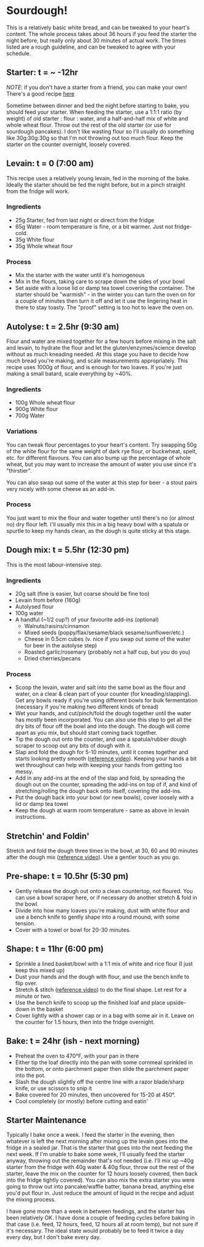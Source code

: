 # Sourdough!

This is a relatively basic white bread, and can be tweaked to your heart's content.  The whole process takes about 36 hours if you feed the starter the night before, but really only about 30 minutes of actual work.  The times listed are a rough guideline, and can be tweaked to agree with your schedule.

## Starter: t = ~ -12hr

*NOTE*: if you don't have a starter from a friend, you can make your own!  There's a good recipe [here](https://www.theperfectloaf.com/7-easy-steps-making-incredible-sourdough-starter-scratch/)

Sometime between dinner and bed the night before starting to bake, you should feed your starter.  When feeding the starter, use a 1:1:1 ratio (by weight) of old starter : flour : water, and a half-and-half mix of white and whole wheat flour.  Throw out the rest of the old starter (or use for sourdough pancakes).  I don't like wasting flour so I'll usually do something like 30g:30g:30g so that I'm not throwing out too much flour.  Keep the starter on the counter overnight, loosely covered.

## Levain: t = 0 (7:00 am)

This recipe uses a relatively young levain, fed in the morning of the bake.  Ideally the starter
should be fed the night before, but in a pinch straight from the fridge will work.

### Ingredients

- 25g Starter, fed from last night or direct from the fridge
- 65g Water - room temperature is fine, or a bit warmer.  Just not fridge-cold.
- 35g White flour
- 35g Whole wheat flour

### Process

- Mix the starter with the water until it's homogenous
- Mix in the flours, taking care to scrape down the sides of your bowl
- Set aside with a loose lid or damp tea towel covering the container.  The starter should be "warmish" - in the winter you can turn the oven on for a couple of minutes then turn it off and let it use the lingering heat in there to stay toasty.  The "proof" setting is too hot to leave the oven on.

## Autolyse: t = 2.5hr (9:30 am)

Flour and water are mixed together for a few hours before mixing in the salt and levain, to hydrate the flour and let the gluten/enzymes/science develop without as much kneading needed.  At this stage you have to decide how much bread you're making, and scale measurements appropriately.  This recipe uses 1000g of flour, and is enough for two loaves.  If you're just making a small batard, scale everything by ~40%.

### Ingredients

- 100g Whole wheat flour
- 900g White flour
- 700g Water

### Variations

You can tweak flour percentages to your heart's content.  Try swapping 50g of the white flour for the same weight of dark rye flour, or buckwheat, spelt, etc. for different flavours.  You can also bump up the percentage of whole wheat, but you may want to increase the amount of water you use since it's "thirstier".

You can also swap out some of the water at this step for beer - a stout pairs very nicely with some cheese as an add-in.

### Process

You just want to mix the flour and water together until there's no (or almost no) dry flour left. I'll usually mix this in a big heavy bowl with a spatula or spurtle to keep my hands clean, as the dough is quite sticky at this stage.

## Dough mix: t = 5.5hr (12:30 pm)

This is the most labour-intensive step.

### Ingredients

- 20g salt (fine is easier, but coarse should be fine too)
- Levain from before (160g)
- Autolysed flour
- 100g water
- A handful (~1/2 cup?) of your favourite add-ins (optional)
  - Walnuts/raisins/cinnamon
  - Mixed seeds (poppy/flax/sesame/black sesame/sunflower/etc.)
  - Cheese in 0.5cm cubes (v. nice if you swap out some of the water for beer in the autolyse step)
  - Roasted garlic/rosemary (probably not a half cup, but you do you)
  - Dried cherries/pecans

### Process

- Scoop the levain, water and salt into the same bowl as the flour and water, on a clear & clean part of your counter (for kneading/slapping).  Get any bowls ready if you're using different bowls for bulk fermentation (necessary if you're making two different kinds of bread)
- Wet your hands, and cut/pinch/fold the dough together until the water has mostly been incorporated.  You can also use this step to get all the dry bits of flour off the bowl and into the dough.  The dough will come apart as you mix, but should start coming back together.
- Tip the dough out onto the counter, and use a spatula/rubber dough scraper to scoop out any bits of dough with it.
- Slap and fold the dough for 5-10 minutes, until it comes together and starts looking pretty smooth ([reference video](https://www.youtube.com/watch?v=2H0msYMpMJ8)).  Keeping your hands a bit wet throughout can help with keeping your hands from getting too messy.
- Add in any add-ins at the end of the slap and fold, by spreading the dough out on the counter, spreading the add-ins on top of if, and kind of stretching/rolling the dough back onto itself, covering the add-ins.  
- Put the dough back into your bowl (or new bowls), cover loosely with a lid or damp tea towel
- Keep the dough at warm room temperature - same as above in levain instructions.

## Stretchin' and Foldin'

Stretch and fold the dough three times in the bowl, at 30, 60 and 90 minutes after the dough mix ([reference video](https://www.youtube.com/watch?v=MjuGBf6l-68)).  Use a gentler touch as you go.

## Pre-shape: t = 10.5hr (5:30 pm)

- Gently release the dough out onto a clean countertop, not floured.  You can use a bowl scraper here, or if necessary do another stretch & fold in the bowl.
- Divide into how many loaves you're making, dust with white flour and use a bench knife to gently shape into a round mound, with some tension.
- Cover with a towel or bowl for 20-30 minutes.

## Shape: t = 11hr (6:00 pm)

- Sprinkle a lined basket/bowl with a 1:1 mix of white and rice flour (I just keep this mixed up)
- Dust your hands and the dough with flour, and use the bench knife to flip over.
- Stretch & stitch ([reference video](https://www.youtube.com/watch?v=2YSzK4_uM6s)) to do the final shape.  Let rest for a minute or two.
- Use the bench knife to scoop up the finished loaf and place upside-down in the basket
- Cover lightly with a shower cap or in a bag with some air in it.  Leave on the counter for 1.5 hours, then into the fridge overnight.

## Bake: t = 24hr (ish - next morning)

- Preheat the oven to 470°F, with your pan in there
- Either tip the loaf directly into the pan with some cornmeal sprinkled in the bottom, or onto parchment paper then slide the parchment paper into the pot.
- Slash the dough slightly off the centre line with a razor blade/sharp knife, or use scissors to snip it
- Bake covered for 20 minutes, then uncovered for 15-20 at 450°.
- Cool completely (or mostly) before cutting and eatin'

## Starter Maintenance

Typically I bake once a week.  I feed the starter in the evening, then whatever is left the next morning after
mixing up the levain goes into the fridge in a sealed jar.  That is the starter that goes into the next
feeding the next week.  If I'm unable to bake some week, I'll usually feed the starter anyway, throwing out
the remainder that's not needed (i.e. I'll mix up ~40g starter from the fridge with 40g water & 40g flour, throw out
the rest of the starter, leave the mix on the counter for 12 hours loosely covered, then back into the fridge tightly
covered).  You can also mix the extra starter you were going to throw out into pancake/waffle batter, banana bread,
anything else you'd put flour in.  Just reduce the amount of liquid in the recipe and adjust the mixing process.

I have gone more than a week in between feedings, and the starter has been relatively OK.  I have done a couple
of feeding cycles before baking in that case (i.e. feed, 12 hours, feed, 12 hours all at room temp), but
not sure if it's necessary.  The ideal state would probably be to feed it twice a day every day, but I don't
bake every day.
